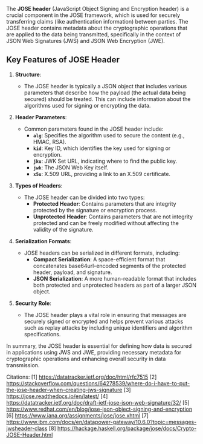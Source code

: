 The **JOSE header** (JavaScript Object Signing and Encryption header) is a crucial component in the JOSE framework, which is
used for securely transferring claims (like authentication information) between parties. The JOSE header contains metadata
about the cryptographic operations that are applied to the data being transmitted, specifically in the context of JSON Web
Signatures (JWS) and JSON Web Encryption (JWE).

## Key Features of JOSE Header

1. **Structure**:

   - The JOSE header is typically a JSON object that includes various parameters that describe how the payload (the actual
     data being secured) should be treated. This can include information about the algorithms used for signing or encrypting
     the data.

2. **Header Parameters**:

   - Common parameters found in the JOSE header include:
     - **`alg`**: Specifies the algorithm used to secure the content (e.g., HMAC, RSA).
     - **`kid`**: Key ID, which identifies the key used for signing or encryption.
     - **`jku`**: JWK Set URL, indicating where to find the public key.
     - **`jwk`**: The JSON Web Key itself.
     - **`x5u`**: X.509 URL, providing a link to an X.509 certificate.

3. **Types of Headers**:

   - The JOSE header can be divided into two types:
     - **Protected Header**: Contains parameters that are integrity protected by the signature or encryption process.
     - **Unprotected Header**: Contains parameters that are not integrity protected and can be freely modified without
       affecting the validity of the signature.

4. **Serialization Formats**:

   - JOSE headers can be serialized in different formats, including:
     - **Compact Serialization**: A space-efficient format that concatenates base64url-encoded segments of the protected
       header, payload, and signature.
     - **JSON Serialization**: A more human-readable format that includes both protected and unprotected headers as part of a
       larger JSON object.

5. **Security Role**:
   - The JOSE header plays a vital role in ensuring that messages are securely signed or encrypted and helps prevent various
     attacks such as replay attacks by including unique identifiers and algorithm specifications.

In summary, the JOSE header is essential for defining how data is secured in applications using JWS and JWE, providing
necessary metadata for cryptographic operations and enhancing overall security in data transmission.

Citations: [1] https://datatracker.ietf.org/doc/html/rfc7515 [2]
https://stackoverflow.com/questions/64278539/where-do-i-have-to-put-the-jose-header-when-creating-jws-signature [3]
https://jose.readthedocs.io/en/latest/ [4] https://datatracker.ietf.org/doc/draft-ietf-jose-json-web-signature/32/ [5]
https://www.redhat.com/en/blog/jose-json-object-signing-and-encryption [6] https://www.iana.org/assignments/jose/jose.xhtml
[7] https://www.ibm.com/docs/en/datapower-gateway/10.6.0?topic=messages-jwsheader-class [8]
https://hackage.haskell.org/package/jose/docs/Crypto-JOSE-Header.html

